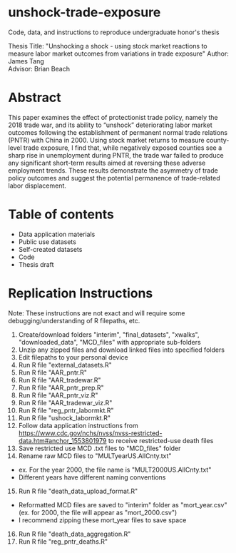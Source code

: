 # unshock-trade-exposure
Code, data, and instructions to reproduce undergraduate honor's thesis

Thesis Title: "Unshocking a shock - using stock market reactions to measure labor market outcomes from variations in trade exposure" 
Author: James Tang  
Advisor: Brian Beach  

# Abstract
This paper examines the effect of protectionist trade policy, namely the 2018 trade war, and its ability to “unshock” deteriorating labor market outcomes following the establishment of permanent normal trade relations (PNTR) with China in 2000. Using stock market returns to measure county-level trade exposure, I find that, while negatively exposed counties see a sharp rise in unemployment during PNTR, the trade war failed to produce any significant short-term results aimed at reversing these adverse employment trends. These results demonstrate the asymmetry of trade policy outcomes and suggest the potential permanence of trade-related labor displacement.


# Table of contents
- Data application materials
- Public use datasets
- Self-created datasets
- Code
- Thesis draft


# Replication Instructions 
Note: These instructions are not exact and will require some debugging/understanding of R filepaths, etc. 
1. Create/download folders "interim", "final_datasets", "xwalks", "downloaded_data", "MCD_files" with appropriate sub-folders
2. Unzip any zipped files and download linked files into specified folders
3. Edit filepaths to your personal device 
4. Run R file "external_datasets.R" 
5. Run R file "AAR_pntr.R"
6. Run R file "AAR_tradewar.R" 
7. Run R file "AAR_pntr_prep.R" 
8. Run R file "AAR_pntr_viz.R"
9. Run R file "AAR_tradewar_viz.R" 
10. Run R file "reg_pntr_labormkt.R"
11. Run R file "ushock_labormkt.R"
12. Follow data application instructions from https://www.cdc.gov/nchs/nvss/nvss-restricted-data.htm#anchor_1553801979 to receive restricted-use death files
13. Save restricted use MCD .txt files to "MCD_files" folder
14. Rename raw MCD files to "MULTyearUS.AllCnty.txt"
  - ex. For the year 2000, the file name is "MULT2000US.AllCnty.txt" 
  - Different years have different naming conventions
15. Run R file "death_data_upload_format.R" 
  - Reformatted MCD files are saved to "interim" folder as "mort_year.csv" (ex. for 2000, the file will appear as "mort_2000.csv")
  - I recommend zipping these mort_year files to save space 
16. Run R file "death_data_aggregation.R"
17. Run R file "reg_pntr_deaths.R"



